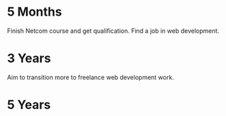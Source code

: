 # 5 Months

Finish Netcom course and get qualification. Find a job in web development.

# 3 Years

Aim to transition more to freelance web development work.

# 5 Years

